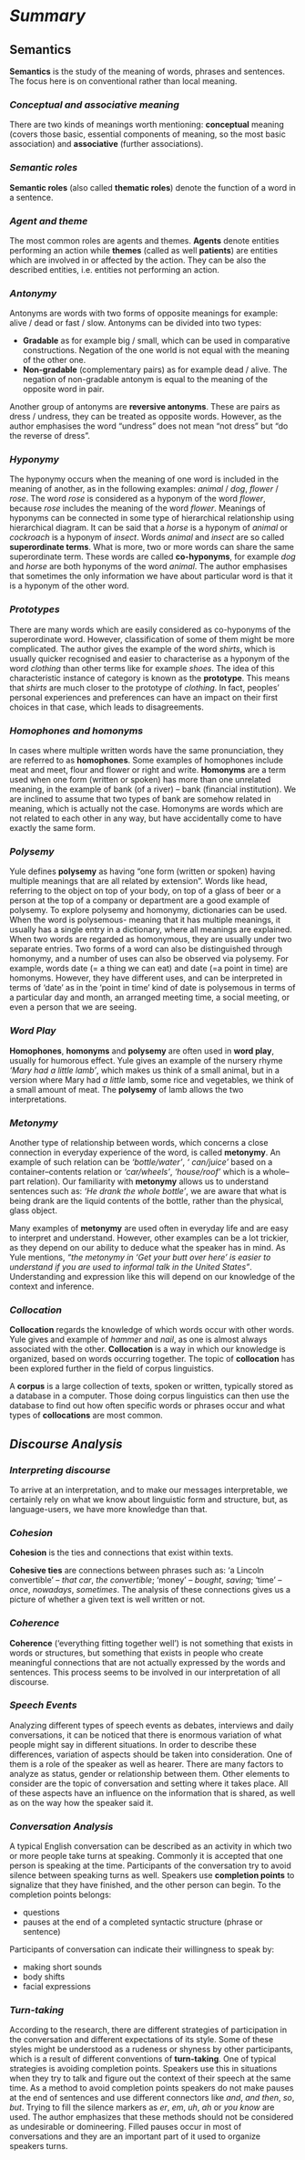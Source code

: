 # ***Summary***
## **Semantics**

**Semantics** is the study of the meaning of words, phrases and sentences. The focus here is on conventional rather than local meaning.

### ***Conceptual and associative meaning***
There are two kinds of meanings worth mentioning: **conceptual** meaning (covers those basic, essential components of meaning, so the most basic association) and **associative** (further associations). 


### ***Semantic roles***
**Semantic roles** (also called **thematic roles**) denote the function of a word in a sentence. 


### ***Agent and theme***
The most common roles are agents and themes. **Agents** denote entities performing an action while **themes** (called as well **patients**) are entities which are involved in or affected by the action. They can be also the described entities, i.e. entities not performing an action.


### ***Antonymy***

Antonyms are words with two forms of opposite meanings for example: alive / dead or fast / slow. Antonyms can be divided into two types: 

-	**Gradable** as for example big / small, which can be used in comparative constructions. Negation of the one world is not equal with the meaning of the other one.
-	**Non-gradable** (complementary pairs) as for example dead / alive. The negation of non-gradable antonym is equal to the meaning of the opposite word in pair.

Another group of antonyms are **reversive antonyms**. These are pairs as dress / undress, they can be treated as opposite words. However, as the author emphasises the word “undress” does not mean “not dress” but “do the reverse of dress”.

### ***Hyponymy***
The hyponymy occurs when the meaning of one word is included in the meaning of another, as in the following examples: *animal* / *dog*, *flower* / *rose*. The word *rose* is considered as a hyponym of the word *flower*, because *rose* includes the meaning of the word *flower*. 
Meanings of hyponyms can be connected in some type of hierarchical relationship using hierarchical diagram. It can be said that a *horse* is a hyponym of *animal* or *cockroach* is a hyponym of *insect*. Words *animal* and *insect* are so called **superordinate terms**. What is more, two or more words can share the same superordinate term. These words are called **co-hyponyms**, for example *dog* and *horse* are both hyponyms of the word *animal*.
The author emphasises that sometimes the only information we have about particular word is that it is a hyponym of the other word.

### ***Prototypes***
There are many words which are easily considered as co-hyponyms of the superordinate word. However, classification of some of them might be more complicated. The author gives the example of the word *shirts*, which is usually quicker recognised and easier to characterise as a hyponym of the word *clothing* than other terms like for example *shoes*. The idea of this characteristic instance of category is known as the **prototype**. This means that *shirts* are much closer to the prototype of *clothing*. 
In fact, peoples’ personal experiences and preferences can have an impact on their first choices in that case, which leads to disagreements. 

### ***Homophones and homonyms***
 In cases where multiple written words have the same pronunciation, they are referred to as **homophones**. Some examples of homophones include meat and meet, flour and flower or right and write. **Homonyms** are a term used when one form (written or spoken) has more than one unrelated meaning, in the example of bank (of a river) – bank (financial institution). We are inclined to assume that two types of bank are somehow related in meaning, which is actually not the case. Homonyms are words which are not related to each other in any way, but have accidentally come to have exactly the same form. 

### ***Polysemy***
 Yule defines **polysemy** as having “one form (written or spoken) having multiple meanings that are all related by extension”. Words like head, referring to the object on top of your body, on top of a glass of beer or a person at the top of a company or department are a good example of polysemy. To explore polysemy and homonymy, dictionaries can be used. When the word is polysemous- meaning that it has multiple meanings, it usually has a single entry in a dictionary, where all meanings are explained. When two words are regarded as homonymous, they are usually under two separate entries. Two forms of a word can also be distinguished through homonymy, and a number of uses can also be observed via polysemy. For example, words date (= a thing we can eat) and date (=a point in time) are homonyms. However, they have different uses, and can be interpreted in terms of  ‘date’ as in the ‘point in time’ kind of date is polysemous in terms of a particular day and month, an arranged meeting time, a social meeting, or even a person that we are seeing.

### ***Word Play***

**Homophones**, **homonyms** and **polysemy** are often used in **word play**, usually for humorous effect. Yule gives an example of the nursery rhyme *‘Mary had a little lamb’*, which makes us think of a small animal, but in a version where Mary had *a little* lamb, some rice and vegetables, we think of a small amount of meat. The **polysemy** of lamb allows the two interpretations. 

### ***Metonymy***

Another type of relationship between words, which concerns a close connection in everyday experience of the word, is called **metonymy**. An example of such relation can be *‘bottle/water’*, *‘ can/juice’* based on a container–contents relation or *‘car/wheels’*, *‘house/roof’* which is a whole–part relation). Our familiarity with **metonymy** allows us to understand sentences such as: *‘He drank the whole bottle’*, we are aware that what is being drank are the liquid contents of the bottle, rather than the physical, glass object.

Many examples of **metonymy** are used often in everyday life and are easy to interpret and understand. However, other examples can be a lot trickier, as they depend on our ability to deduce what the speaker has in mind. As Yule mentions, *“the metonymy in ‘Get your butt over here’ is easier to understand if you are used to informal talk in the United States”*. Understanding and expression like this will depend on our knowledge of the context and inference.  

### ***Collocation***

**Collocation** regards the knowledge of which words occur with other words. Yule gives and example of *hammer* and *nail*, as one is almost always associated with the other. **Collocation** is a way in which our knowledge is organized, based on words occurring together. The topic of **collocation** has been explored further in the field of corpus linguistics. 

A **corpus** is a large collection of texts, spoken or written, typically stored as a database in a computer. Those doing corpus linguistics can then use the database to find out how often specific words or phrases occur and what types of **collocations** are most common. 


## ***Discourse Analysis***

### ***Interpreting discourse***
To arrive at an interpretation, and to make our messages interpretable, we certainly rely on what we know about linguistic form and structure, but, as language-users, we have more knowledge than that.

### ***Cohesion***
**Cohesion** is the ties and connections that exist within texts.

**Cohesive ties** are  connections between phrases such as: ‘a Lincoln convertible’ – *that car*, *the convertible*; ‘money’ – *bought*, *saving*; ‘time’ – *once*, *nowadays*, *sometimes*. The analysis of these connections gives us a picture of whether a given text is well written or not. 

### ***Coherence***
**Coherence** (‘everything fitting together well’) is not something that exists in words or structures, but something that exists in people who create meaningful connections that are not actually expressed by the words and sentences. This process seems to be involved in our interpretation of all discourse.


### ***Speech Events***
Analyzing different types of speech events as debates, interviews and daily conversations, it can be noticed that there is enormous variation of what people might say in different situations. 
In order to describe these differences, variation of aspects should be taken into consideration. One of them is a role of the speaker as well as hearer. There are many factors to analyze as status, gender or relationship between them. Other elements to consider are the topic of conversation and setting where it takes place. All of these aspects have an influence on the information that is shared, as well as on the way how the speaker said it. 

### ***Conversation Analysis***
A typical English conversation can be described as an activity in which two or more people take turns at speaking. Commonly it is accepted that one person is speaking at the time. Participants of the conversation try to avoid silence between speaking turns as well.
Speakers use **completion points** to signalize that they have finished, and the other person can begin. To the completion points belongs:
-   questions
-   pauses at the end of a completed syntactic structure (phrase or sentence)

Participants of conversation can indicate their willingness to speak by:
-   making short sounds
-   body shifts
-   facial expressions

### ***Turn-taking***
According to the research, there are different strategies of participation in the conversation and different expectations of its style. Some of these styles might be understood as a rudeness or shyness by other participants, which is a result of different conventions of **turn-taking**.
One of typical strategies is avoiding completion points. Speakers use this in situations when they try to talk and figure out the context of their speech at the same time. As a method to avoid completion points speakers do not make pauses at the end of sentences and use different connectors like *and*, *and then*, *so*, *but*. Trying to fill the silence markers as *er*, *em*, *uh*, *ah* or *you know* are used. 
The author emphasizes that these methods should not be considered as undesirable or domineering. Filled pauses occur in most of conversations and they are an important part of it used to organize speakers turns.
